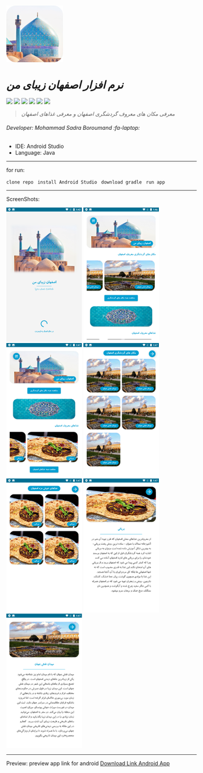 <img src="https://github.com/MsbSoft2/isf-Beautiful_api/raw/main/Screenshots/logo.png" width="150" />


# *نرم افزار اصفهان زیبای من*

![](https://img.shields.io/github/stars/pandao/editor.md.svg) ![](https://img.shields.io/github/forks/pandao/editor.md.svg) ![](https://img.shields.io/github/tag/pandao/editor.md.svg) ![](https://img.shields.io/github/release/pandao/editor.md.svg) ![](https://img.shields.io/github/issues/pandao/editor.md.svg) ![](https://img.shields.io/bower/v/editor.md.svg)

> *معرفی مکان های معروف گردشگری اصفهان و معرفی غذاهای اصفهان*

###### Developer: Mohammad Sadra Boroumand :fa-laptop:

- IDE: Android Studio
- Language: Java


------------

for run:

`clone repo`
` install Android Studio`
` download gradle`
` run app`

------------

ScreenShots:

<img src="https://github.com/MsbSoft2/isf-Beautiful_api/raw/main/Screenshots/Screenshot%20%20(1).png"  width="200"/>
<img src="https://github.com/MsbSoft2/isf-Beautiful_api/raw/main/Screenshots/Screenshot%20%20(2).png"  width="200"/>
<img src="https://github.com/MsbSoft2/isf-Beautiful_api/raw/main/Screenshots/Screenshot%20%20(3).png"  width="200"/>
<img src="https://github.com/MsbSoft2/isf-Beautiful_api/raw/main/Screenshots/Screenshot%20%20(4).png"  width="200"/>
<img src="https://github.com/MsbSoft2/isf-Beautiful_api/raw/main/Screenshots/Screenshot%20%20(5).png"  width="200"/>
<img src="https://github.com/MsbSoft2/isf-Beautiful_api/raw/main/Screenshots/Screenshot%20%20(6).png"  width="200"/>
<img src="https://github.com/MsbSoft2/isf-Beautiful_api/raw/main/Screenshots/Screenshot%20%20(7).png"  width="200"/>

------------

Preview:
preview app link for android
<a href="https://github.com/MsbSoft2/isf-Beautiful_api/raw/main/app/release/app-release.apk">Download Link Android App</a>